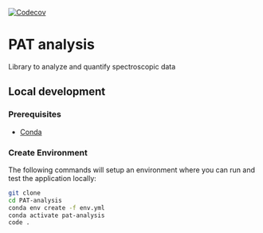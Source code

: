 [![Codecov](https://codecov.io/gh/sncr0/PAT-analysis/branch/main/graph/badge.svg)](https://codecov.io/gh/sncr0/PAT-analysis)

# PAT analysis

Library to analyze and quantify spectroscopic data

## Local development

### Prerequisites

- [Conda](https://docs.conda.io/projects/conda/en/latest/user-guide/install/download.html)

### Create Environment

The following commands will setup an environment where you can run and test the application locally:

```bash
git clone
cd PAT-analysis
conda env create -f env.yml
conda activate pat-analysis
code .
```